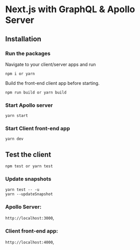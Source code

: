 # Next.js with GraphQL & Apollo Server

## Installation

### Run the packages

Navigate to your client/server apps and run

```
npm i or yarn
```

Build the front-end client app before starting.

```
npm run build or yarn build
```

### Start Apollo server

```
yarn start
```

### Start Client front-end app

```
yarn dev
```

## Test the client

```
npm test or yarn test
```

### Update snapshots

```
yarn test -- -u
yarn --updateSnapshot
```

### Apollo Server:

`http://localhost:3000`,

### Client front-end app:

`http://localhost:4000`,
